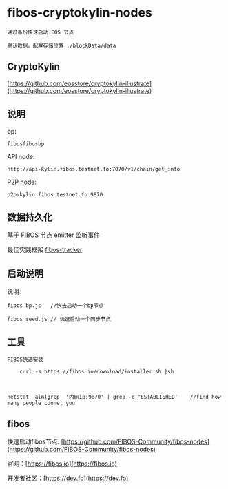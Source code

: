 # fibos-cryptokylin-nodes

	通过备份快速启动 EOS 节点

	默认数据，配置存储位置 ./blockData/data

## CryptoKylin

[https://github.com/eosstore/cryptokylin-illustrate](https://github.com/eosstore/cryptokylin-illustrate)


## 说明

bp:

	fibosfibosbp

API node:

	http://api-kylin.fibos.testnet.fo:7070/v1/chain/get_info

P2P node:
	
	p2p-kylin.fibos.testnet.fo:9870

## 数据持久化

基于 FIBOS 节点 emitter 监听事件

最佳实践框架 [fibos-tracker](https://github.com/FIBOSIO/fibos-tracker)
	

## 启动说明

说明:
	
	fibos bp.js   //快去启动一个bp节点

	fibos seed.js // 快速启动一个同步节点

## 工具
	
	FIBOS快速安装

		curl -s https://fibos.io/download/installer.sh |sh	



	netstat -aln|grep  '内网ip:9870' | grep -c 'ESTABLISHED'    //find how many people connet you

## fibos
	
快速启动fibos节点: [https://github.com/FIBOS-Community/fibos-nodes](https://github.com/FIBOS-Community/fibos-nodes)
	
官网：[https://fibos.io](https://fibos.io) 
	
开发者社区：[https://dev.fo](https://dev.fo)

